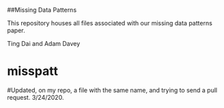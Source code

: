 ##Missing Data Patterns

This repository houses all files associated with our missing data patterns paper.

Ting Dai and Adam Davey
# misspatt
#Updated, on my repo, a file with the same name, and trying to send a pull request. 3/24/2020.
